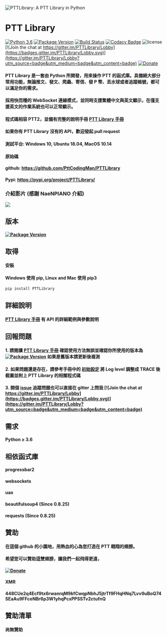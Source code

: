 ![PTTLibrary: A PTT Library in Python](https://raw.githubusercontent.com/Truth0906/PTTLibrary/master/logo/facebook_cover_photo_1.png)
# PTT Library
[![Python 3.6](https://img.shields.io/badge/python-3.6-blue.svg)](https://www.python.org/downloads/release/python-360/)
[![Package Version](https://img.shields.io/pypi/v/PTTLibrary.svg)](https://pypi.python.org/pypi/PTTLibrary)
[![Build Status](https://travis-ci.org/PttCodingMan/PTTLibrary.svg?branch=master)](https://travis-ci.org/PttCodingMan/PTTLibrary)
[![Codacy Badge](https://api.codacy.com/project/badge/Grade/c52adb27e96f49d4841df3fb6fbe1d5e)](https://www.codacy.com/manual/PttCodingMan/PTTLibrary?utm_source=github.com&amp;utm_medium=referral&amp;utm_content=PttCodingMan/PTTLibrary&amp;utm_campaign=Badge_Grade)
![license](https://img.shields.io/github/license/mashape/apistatus.svg)
[![Join the chat at https://gitter.im/PTTLibrary/Lobby](https://badges.gitter.im/PTTLibrary/Lobby.svg)](https://gitter.im/PTTLibrary/Lobby?utm_source=badge&utm_medium=badge&utm_content=badge)
[![Donate](https://img.shields.io/badge/Donate-PayPal-green.svg)](http://paypal.me/CodingMan)

#### PTT Library 是一套由 Python 所開發，用來操作 PTT 的函式庫。具備絕大部分常用功能，無論推文、發文、爬蟲、寄信、發 P 幣、丟水球或者追蹤帳號，都可以滿足你的需求。
#### 採用快而穩的 WebSocket 連線模式，並同時支援繁體中文與英文顯示，在僅支援英文的作業系統也可以正常顯示。
#### 程式碼相容 PTT2，並備有完整的說明手冊 [PTT Library 手冊](https://hackmd.io/@CodingMan/PTTLibraryManual)
#### 如果你有 PTT Library 沒有的 API，歡迎發起 pull request
#### 測試平台: Windows 10, Ubuntu 18.04, MacOS 10.14
#### 原始碼
#### github: https://github.com/PttCodingMan/PTTLibrary
#### Pypi: https://pypi.org/project/PTTLibrary/

### 介紹影片 (感謝 NaeNPIANO 介紹)
[![](http://img.youtube.com/vi/ng48ITuePlg/0.jpg)](http://www.youtube.com/watch?v=ng48ITuePlg "")

## 版本
#### [![Package Version](https://img.shields.io/pypi/v/PTTLibrary.svg)](https://pypi.python.org/pypi/PTTLibrary)

## 取得
#### 安裝
#### Windows 使用 pip, Linux and Mac 使用 pip3
```bash
pip install PTTLibrary
```

## 詳細說明
#### [PTT Library 手冊](https://hackmd.io/@CodingMan/PTTLibraryManual) 有 API 的詳細範例與參數說明

## 回報問題
#### 1. 請閱讀 [PTT Library 手冊](https://hackmd.io/@CodingMan/PTTLibraryManual) 確認使用方法無誤並確認你所使用的版本為 [![Package Version](https://img.shields.io/pypi/v/PTTLibrary.svg)](https://pypi.python.org/pypi/PTTLibrary) 如果是舊版本請更新後複測
#### 2. 如果問題還是存在，請參考手冊中的 [初始設定](https://hackmd.io/JAiqhriyQVe_TJleNwLWTQ#%E5%88%9D%E5%A7%8B%E8%A8%AD%E5%AE%9A) 將 Log level 調整成 TRACE 後截圖並附上 PTT Library 的相關程式碼
#### 3. 開個 [issue](https://github.com/Truth0906/PTTLibrary/issues/new) 追蹤問題也可以直接在 gitter 上問我 [![Join the chat at https://gitter.im/PTTLibrary/Lobby](https://badges.gitter.im/PTTLibrary/Lobby.svg)](https://gitter.im/PTTLibrary/Lobby?utm_source=badge&utm_medium=badge&utm_content=badge)

## 需求
#### Python ≥ 3.6

## 相依函式庫
#### progressbar2
#### websockets
#### uao
#### beautifulsoup4 (Since 0.8.25)
#### requests (Since 0.8.25)

## 贊助
#### 在這個 github 的小園地，用熱血的心為您打造在 PTT 翱翔的翅膀。
#### 希望您可以贊助這雙翅膀，讓我們一起飛得更遠，
####
#### [![Donate](https://img.shields.io/badge/Donate-PayPal-green.svg)](http://paypal.me/CodingMan)
####
#### XMR
#### 448CUe2q4Ecf9tx6rwanrqM9kfCwqpNbhJ5jtrTf9FHqHNq7Lvv9uBoQ74SEaAu9FFceNBr6p3W1yhqPcxPPSSTv2ctufnQ

## 贊助清單

#### 尚無贊助
